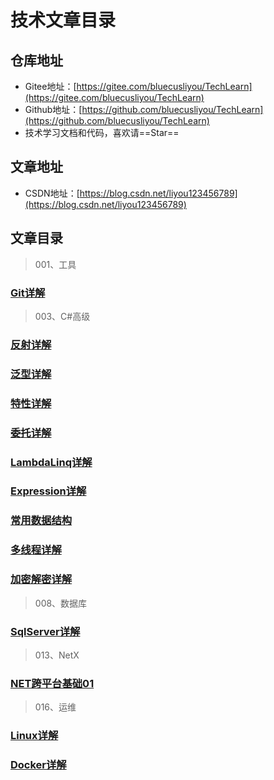 # 技术文章目录

## 仓库地址

- Gitee地址：[https://gitee.com/bluecusliyou/TechLearn](https://gitee.com/bluecusliyou/TechLearn)
- Github地址：[https://github.com/bluecusliyou/TechLearn](https://github.com/bluecusliyou/TechLearn)
- 技术学习文档和代码，喜欢请==Star==

## 文章地址

- CSDN地址：[https://blog.csdn.net/liyou123456789](https://blog.csdn.net/liyou123456789)

## 文章目录

>001、工具

### [Git详解](https://blog.csdn.net/liyou123456789/article/details/121411053)

>003、C#高级

### [反射详解](https://blog.csdn.net/liyou123456789/article/details/119548050)

### [泛型详解](https://blog.csdn.net/liyou123456789/article/details/119113577)

### [特性详解](https://blog.csdn.net/liyou123456789/article/details/119314247)

### [委托详解](https://blog.csdn.net/liyou123456789/article/details/119704294)

### [LambdaLinq详解](https://blog.csdn.net/liyou123456789/article/details/119853634)

### [Expression详解](https://blog.csdn.net/liyou123456789/article/details/119967779)

### [常用数据结构](https://blog.csdn.net/liyou123456789/article/details/120070049)

### [多线程详解](https://blog.csdn.net/liyou123456789/article/details/120595489)

### [加密解密详解](https://blog.csdn.net/liyou123456789/article/details/120609269)

> 008、数据库

### [SqlServer详解](https://blog.csdn.net/liyou123456789/article/details/121217959)

> 013、NetX

### [NET跨平台基础01](https://blog.csdn.net/liyou123456789/article/details/119714802)

> 016、运维

### [Linux详解](https://blog.csdn.net/liyou123456789/article/details/121548156) 

### [Docker详解](https://blog.csdn.net/liyou123456789/article/details/121548156) 
